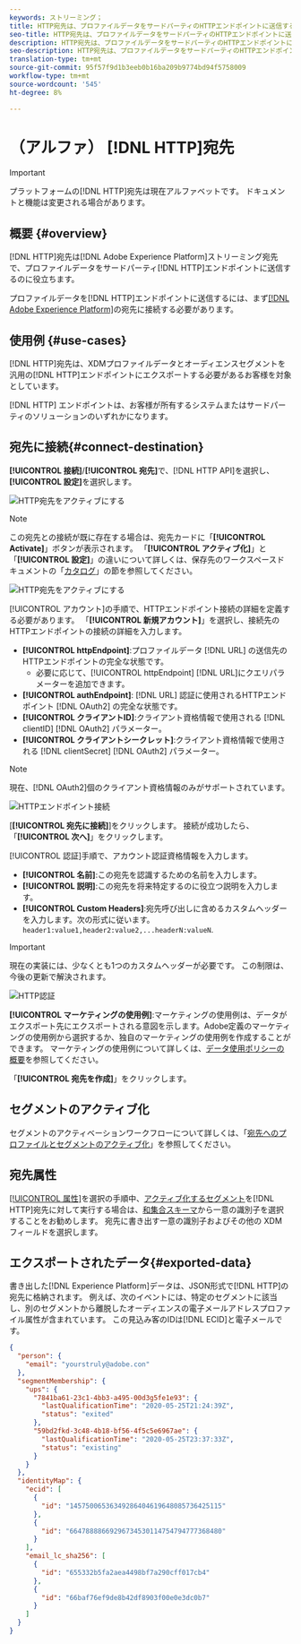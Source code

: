 ```yaml
---
keywords: ストリーミング；
title: HTTP宛先は、プロファイルデータをサードパーティのHTTPエンドポイントに送信する際に役立つ、Adobe Experience Platform宛先です。
seo-title: HTTP宛先は、プロファイルデータをサードパーティのHTTPエンドポイントに送信する際に役立つ、Adobe Experience Platform宛先です。
description: HTTP宛先は、プロファイルデータをサードパーティのHTTPエンドポイントに送信する際に役立つ、Adobe Experience Platform宛先です。
seo-description: HTTP宛先は、プロファイルデータをサードパーティのHTTPエンドポイントに送信する際に役立つ、Adobe Experience Platform宛先です。
translation-type: tm+mt
source-git-commit: 95f57f9d1b3eeb0b16ba209b9774bd94f5758009
workflow-type: tm+mt
source-wordcount: '545'
ht-degree: 8%

---
```



# （アルファ） [!DNL HTTP]宛先

>[!IMPORTANT]
>
>プラットフォームの[!DNL HTTP]宛先は現在アルファベットです。 ドキュメントと機能は変更される場合があります。

## 概要 {#overview}

[!DNL HTTP]宛先は[!DNL Adobe Experience Platform]ストリーミング宛先で、プロファイルデータをサードパーティ[!DNL HTTP]エンドポイントに送信するのに役立ちます。

プロファイルデータを[!DNL HTTP]エンドポイントに送信するには、まず[[!DNL Adobe Experience Platform]](#connect-destination)の宛先に接続する必要があります。

## 使用例 {#use-cases}

[!DNL HTTP]宛先は、XDMプロファイルデータとオーディエンスセグメントを汎用の[!DNL HTTP]エンドポイントにエクスポートする必要があるお客様を対象としています。

[!DNL HTTP] エンドポイントは、お客様が所有するシステムまたはサードパーティのソリューションのいずれかになります。

## 宛先に接続{#connect-destination}

**[!UICONTROL 接続]**/**[!UICONTROL 宛先]**&#x200B;で、[!DNL HTTP API]を選択し、**[!UICONTROL 設定]**&#x200B;を選択します。

![HTTP宛先をアクティブにする](../assets/catalog/http/activate.png)

>[!NOTE]
>
>この宛先との接続が既に存在する場合は、宛先カードに「**[!UICONTROL Activate]**」ボタンが表示されます。 「**[!UICONTROL アクティブ化]**」と「**[!UICONTROL 設定]**」の違いについて詳しくは、保存先のワークスペースドキュメントの「[カタログ](../ui/destinations-workspace.md#catalog)」の節を参照してください。
>
>![HTTP宛先をアクティブにする](../assets/catalog/http/connect.png)

[!UICONTROL アカウント]の手順で、HTTPエンドポイント接続の詳細を定義する必要があります。 「**[!UICONTROL 新規アカウント]**」を選択し、接続先のHTTPエンドポイントの接続の詳細を入力します。
- **[!UICONTROL httpEndpoint]**:プロファイルデータ [!DNL URL] の送信先のHTTPエンドポイントの完全な状態です。
   - 必要に応じて、[!UICONTROL httpEndpoint] [!DNL URL]にクエリパラメーターを追加できます。
- **[!UICONTROL authEndpoint]**: [!DNL URL] 認証に使用されるHTTPエンドポイント [!DNL OAuth2] の完全な状態です。
- **[!UICONTROL クライアントID]**:クライアント資格情報で使用される [!DNL clientID]  [!DNL OAuth2] パラメーター。
- **[!UICONTROL クライアントシークレット]**:クライアント資格情報で使用される [!DNL clientSecret]  [!DNL OAuth2] パラメーター。

>[!NOTE]
>
>現在、[!DNL OAuth2]個のクライアント資格情報のみがサポートされています。

![HTTPエンドポイント接続](../assets/catalog/http/connect.png)

[**[!UICONTROL 宛先に接続]**]をクリックします。 接続が成功したら、「**[!UICONTROL 次へ]**」をクリックします。

[!UICONTROL 認証]手順で、アカウント認証資格情報を入力します。
- **[!UICONTROL 名前]**:この宛先を認識するための名前を入力します。
- **[!UICONTROL 説明]**:この宛先を将来特定するのに役立つ説明を入力します。
- **[!UICONTROL Custom Headers]**:宛先呼び出しに含めるカスタムヘッダーを入力します。次の形式に従います。 `header1:value1,header2:value2,...headerN:valueN`.

>[!IMPORTANT]
>
>現在の実装には、少なくとも1つのカスタムヘッダーが必要です。 この制限は、今後の更新で解決されます。

![HTTP認証](../assets/catalog/http/authenticate.png)

**[!UICONTROL マーケティングの使用例]**:マーケティングの使用例は、データがエクスポート先にエクスポートされる意図を示します。Adobe定義のマーケティングの使用例から選択するか、独自のマーケティングの使用例を作成することができます。 マーケティングの使用例について詳しくは、[データ使用ポリシーの概要](../../data-governance/policies/overview.md)を参照してください。

「**[!UICONTROL 宛先を作成]**」をクリックします。

## セグメントのアクティブ化

セグメントのアクティベーションワークフローについて詳しくは、「[宛先へのプロファイルとセグメントのアクティブ化](../ui/activate-destinations.md#select-attributes)」を参照してください。

## 宛先属性

[[!UICONTROL 属性]](../ui/activate-destinations.md#select-attributes)を選択の手順中、[アクティブ化するセグメント](../ui/activate-destinations.md)を[!DNL HTTP]宛先に対して実行する場合は、[和集合スキーマ](../../profile/home.md#profile-fragments-and-union-schemas)から一意の識別子を選択することをお勧めします。 宛先に書き出す一意の識別子およびその他の XDM フィールドを選択します。

## エクスポートされたデータ{#exported-data}

書き出した[!DNL Experience Platform]データは、JSON形式で[!DNL HTTP]の宛先に格納されます。 例えば、次のイベントには、特定のセグメントに該当し、別のセグメントから離脱したオーディエンスの電子メールアドレスプロファイル属性が含まれています。 この見込み客のIDは[!DNL ECID]と電子メールです。

```json
{
  "person": {
    "email": "yourstruly@adobe.con"
  },
  "segmentMembership": {
    "ups": {
      "7841ba61-23c1-4bb3-a495-00d3g5fe1e93": {
        "lastQualificationTime": "2020-05-25T21:24:39Z",
        "status": "exited"
      },
      "59bd2fkd-3c48-4b18-bf56-4f5c5e6967ae": {
        "lastQualificationTime": "2020-05-25T23:37:33Z",
        "status": "existing"
      }
    }
  },
  "identityMap": {
    "ecid": [
      {
        "id": "14575006536349286404619648085736425115"
      },
      {
        "id": "66478888669296734530114754794777368480"
      }
    ],
    "email_lc_sha256": [
      {
        "id": "655332b5fa2aea4498bf7a290cff017cb4"
      },
      {
        "id": "66baf76ef9de8b42df8903f00e0e3dc0b7"
      }
    ]
  }
}
```
